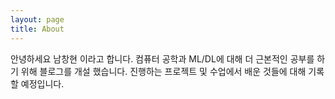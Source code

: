 ```yaml
---
layout: page
title: About
---
```

안녕하세요 남창현 이라고 합니다. 컴퓨터 공학과 ML/DL에 대해 더 근본적인 공부를 하기 위해 블로그를 개설 했습니다. 진행하는 프로젝트 및 수업에서 배운 것들에 대해 기록할 예정입니다.
